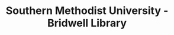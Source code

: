 ---
layout: repo
title: "Southern Methodist University - Bridwell Library"
id: 17093
permalink: repos/17093/
---